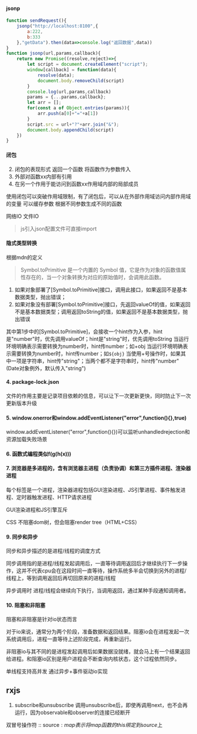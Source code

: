 

#### jsonp
```js
function sendRequest(){
    jsonp("http://localhost:8100",{
        a:222,
        b:333
    },"getData").then(data=>console.log("返回数据",data))
}
function jsonp(url,params,callback){
    return new Promise((resolve,reject)=>{
        let script = document.createElement("script");
        window[callback] = function(data){
            resolve(data);
            document.body.removeChild(script)
        }
        console.log(url,params,callback)
        params = {...params,callback};
        let arr = [];
        for(const a of Object.entries(params)){
            arr.push(a[0]+"="+a[1])
        }
        script.src = url+"?"+arr.join("&");
        document.body.appendChild(script)
    })
}
```


#### 闭包
2. 闭包的表现形式
返回一个函数
将函数作为参数传入
1. 外部对函数xx内部有引用
2. 在另一个作用于能访问到函数xx作用域内部的局部成员

使用闭包可以突破作用域限制，有了闭包后，可以从在外部作用域访问内部作用域的变量
可以缓存参数
根据不同参数生成不同的函数

网络IO
文件IO


> js引入json配置文件可直接import

#### 隐式类型转换
根据mdn的定义
> Symbol.toPrimitive 是一个内置的 Symbol 值，它是作为对象的函数值属性存在的，当一个对象转换为对应的原始值时，会调用此函数。
1. 如果对象部署了[Symbol.toPrimitive]接口，调用此接口，如果返回不是基本数据类型，抛出错误；
2. 如果对象没有部署[Symbol.toPrimitive]接口，先返回valueOf的值，如果返回不是基本数据类型；调用返回toString的值，如果返回不是基本数据类型，抛出错误

其中第1步中的[Symbol.toPrimitive]，会接收一个hint作为入参，hint是"number"时，优先调用valueOf；hint是"string"时，优先调用toString
当运行环境明确表示需要转换为number时，hint传number；如+obj
当运行环境明确表示需要转换为number时，hint传number；如`${obj}`
当使用+号操作时，如果其中一项是字符串，hint传"string"；当两个都不是字符串时，hint传"number"(Date对象例外，默认传入"string")



#### 4. package-lock.json

  文件的作用主要是记录项目依赖的信息，可以让下一次更新更快，同时防止下一次更新版本升级



#### 5. window.onerror和window.addEventListener("error",function(){},true)

  window.addEventListener("error",function(){})可以监听unhandledrejection和资源加载失败场景



#### 6. 函数式编程类似f(g(h(x)))



#### 7. 浏览器是多进程的，含有浏览器主进程（负责协调）和第三方插件进程、渲染器进程

每个标签是一个进程，渲染器进程包括GUI渲染进程、JS引擎进程、事件触发进程、定时器触发进程、HTTP请求进程

GUI渲染进程和JS引擎互斥

CSS 不阻塞dom树，但会阻塞render tree（HTML+CSS）


#### 9. 同步和异步

同步和异步描述的是进程/线程的调度方式

同步调用指的是进程/线程发起调用后，一直等待调用返回后才继续执行下一步操作，这并不代表cpu会在这段时间一直等待，操作系统多半会切换到另外的进程/线程上，等到调用返回后再切回原来的进程/线程

异步调用时 进程/线程会继续向下执行，当调用返回，通过某种手段通知调用者。

#### 10. 阻塞和非阻塞

阻塞和非阻塞是针对io状态而言

对于io来说，通常分为两个阶段，准备数据和返回结果。阻塞io会在进程发起一次系统调用后，进程一直等待上述阶段完成，再重新运行。

非阻塞io与其不同的是进程发起调用后如果数据没就绪，就会马上有一个结果返回给进程。和阻塞io区别是用户进程会不断查询内核状态，这个过程依然同步。

单线程支持高并发 通过异步+事件驱动io实现


## rxjs
1. subscribe和unsubscribe
调用unsubscribe后，即使再调用next，也不会再运行，因为observable和observer的连接已经断开

双冒号操作符 ::
source$:map 表示将map函数的this绑定到source$上